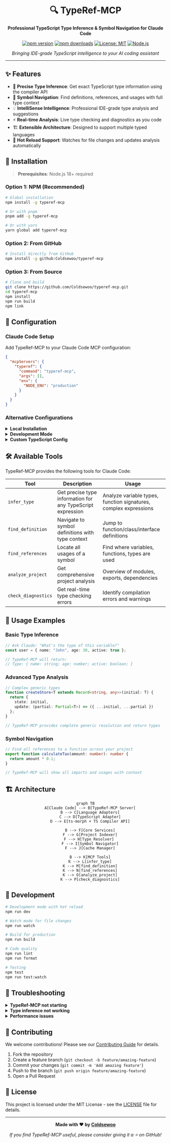 <div align="center">

# 🔍 TypeRef-MCP

**Professional TypeScript Type Inference & Symbol Navigation for Claude Code**

[![npm version](https://badge.fury.io/js/typeref-mcp.svg)](https://badge.fury.io/js/typeref-mcp)
[![npm downloads](https://img.shields.io/npm/dm/typeref-mcp.svg)](https://www.npmjs.com/package/typeref-mcp)
[![License: MIT](https://img.shields.io/badge/License-MIT-yellow.svg)](https://opensource.org/licenses/MIT)
[![Node.js](https://img.shields.io/badge/node-%3E%3D18.0.0-brightgreen)](https://nodejs.org/)

*Bringing IDE-grade TypeScript intelligence to your AI coding assistant*

</div>

---

## ✨ Features

- 🎯 **Precise Type Inference**: Get exact TypeScript type information using the compiler API
- 🧭 **Symbol Navigation**: Find definitions, references, and usages with full type context
- 💡 **IntelliSense Intelligence**: Professional IDE-grade type analysis and suggestions
- ⚡ **Real-time Analysis**: Live type checking and diagnostics as you code
- 🏗️ **Extensible Architecture**: Designed to support multiple typed languages
- 🔄 **Hot Reload Support**: Watches for file changes and updates analysis automatically

## 🚀 Installation

> **Prerequisites**: Node.js 18+ required

### Option 1: NPM (Recommended)

```bash
# Global installation
npm install -g typeref-mcp

# Or with pnpm
pnpm add -g typeref-mcp

# Or with yarn
yarn global add typeref-mcp
```

### Option 2: From GitHub

```bash
# Install directly from GitHub
npm install -g github:Coldsewoo/typeref-mcp
```

### Option 3: From Source

```bash
# Clone and build
git clone https://github.com/Coldsewoo/typeref-mcp.git
cd typeref-mcp
npm install
npm run build
npm link
```

## 🔧 Configuration

### Claude Code Setup

Add TypeRef-MCP to your Claude Code MCP configuration:

```json
{
  "mcpServers": {
    "typeref": {
      "command": "typeref-mcp",
      "args": [],
      "env": {
        "NODE_ENV": "production"
      }
    }
  }
}
```

### Alternative Configurations

<details>
<summary><strong>Local Installation</strong></summary>

If installed locally in your project:

```json
{
  "mcpServers": {
    "typeref": {
      "command": "node",
      "args": ["./node_modules/.bin/typeref-mcp"],
      "env": {}
    }
  }
}
```

</details>

<details>
<summary><strong>Development Mode</strong></summary>

For development with hot reload:

```json
{
  "mcpServers": {
    "typeref": {
      "command": "typeref-mcp",
      "args": ["--watch"],
      "env": {
        "NODE_ENV": "development",
        "DEBUG": "typeref:*"
      }
    }
  }
}
```

</details>

<details>
<summary><strong>Custom TypeScript Config</strong></summary>

Specify a custom tsconfig.json:

```json
{
  "mcpServers": {
    "typeref": {
      "command": "typeref-mcp", 
      "args": ["--config", "./custom-tsconfig.json"],
      "env": {}
    }
  }
}
```

</details>

## 🛠️ Available Tools

TypeRef-MCP provides the following tools for Claude Code:

| Tool | Description | Usage |
|------|-------------|-------|
| `infer_type` | Get precise type information for any TypeScript expression | Analyze variable types, function signatures, complex expressions |
| `find_definition` | Navigate to symbol definitions with type context | Jump to function/class/interface definitions |
| `find_references` | Locate all usages of a symbol | Find where variables, functions, types are used |
| `analyze_project` | Get comprehensive project analysis | Overview of modules, exports, dependencies |
| `check_diagnostics` | Get real-time type checking errors | Identify compilation errors and warnings |

## 📖 Usage Examples

### Basic Type Inference

```typescript
// Ask Claude: "What's the type of this variable?"
const user = { name: "John", age: 30, active: true };

// TypeRef-MCP will return:
// Type: { name: string; age: number; active: boolean; }
```

### Advanced Type Analysis

```typescript  
// Complex generic types
function createStore<T extends Record<string, any>>(initial: T) {
  return {
    state: initial,
    update: (partial: Partial<T>) => ({ ...initial, ...partial })
  };
}

// TypeRef-MCP provides complete generic resolution and return types
```

### Symbol Navigation

```typescript
// Find all references to a function across your project
export function calculateTax(amount: number): number {
  return amount * 0.1;
}

// TypeRef-MCP will show all imports and usages with context
```

## 🏗️ Architecture

<div align="center">

```mermaid
graph TB
    A[Claude Code] --> B[TypeRef-MCP Server]
    B --> C[Language Adapters]
    C --> D[TypeScript Adapter]
    D --> E[ts-morph + TS Compiler API]
    
    B --> F[Core Services]
    F --> G[Project Indexer]
    F --> H[Type Resolver] 
    F --> I[Symbol Navigator]
    F --> J[Cache Manager]
    
    B --> K[MCP Tools]
    K --> L[infer_type]
    K --> M[find_definition]
    K --> N[find_references]
    K --> O[analyze_project]
    K --> P[check_diagnostics]
```

</div>

## 🔧 Development

```bash
# Development mode with hot reload
npm run dev

# Watch mode for file changes
npm run watch

# Build for production
npm run build

# Code quality
npm run lint
npm run format

# Testing
npm test
npm run test:watch
```

## 🐛 Troubleshooting

<details>
<summary><strong>TypeRef-MCP not starting</strong></summary>

1. **Check Node.js version**: Ensure you're running Node.js 18+
   ```bash
   node --version
   ```

2. **Verify installation**: 
   ```bash
   npm list -g typeref-mcp
   ```

3. **Check TypeScript project**: Ensure your project has a valid `tsconfig.json`

</details>

<details>
<summary><strong>Type inference not working</strong></summary>

1. **Project indexing**: TypeRef-MCP needs to index your project first
2. **Large projects**: Initial analysis may take a few seconds
3. **TypeScript errors**: Fix compilation errors that might block analysis

</details>

<details>
<summary><strong>Performance issues</strong></summary>

1. **Large projects**: Consider excluding `node_modules` in your `tsconfig.json`
2. **Memory usage**: Restart the MCP server if memory usage grows too high
3. **Cache issues**: Clear TypeScript cache with `rm -rf .tsbuildinfo`

</details>

## 🤝 Contributing

We welcome contributions! Please see our [Contributing Guide](CONTRIBUTING.md) for details.

1. Fork the repository
2. Create a feature branch (`git checkout -b feature/amazing-feature`)
3. Commit your changes (`git commit -m 'Add amazing feature'`)
4. Push to the branch (`git push origin feature/amazing-feature`)
5. Open a Pull Request

## 📜 License

This project is licensed under the MIT License - see the [LICENSE](LICENSE) file for details.

---

<div align="center">

**Made with ❤️ by [Coldsewoo](https://github.com/Coldsewoo)**

*If you find TypeRef-MCP useful, please consider giving it a ⭐ on GitHub!*

</div>